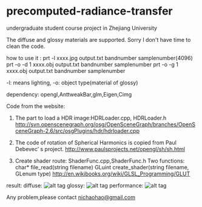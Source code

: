 # precomputed-radiance-transfer
undergraduate student course project in Zhejiang University

The diffuse and glossy materials are supported.
Sorry I don't have time to clean the code.

how to use it :
prt -l xxxx.jpg output.txt bandnumber samplenumber(4096)
prt -o -d 1 xxxx.obj output.txt bandnumber samplenumber
prt -o -g 1 xxxx.obj output.txt bandnumber samplenumber

-l: means lighting, -o: object type(material of glossy)

dependency: opengl,AnttweakBar,glm,Eigen,Cimg

Code from the website:
1.  The part to load a HDR image:HDRLoader.cpp, HDRLoader.h
http://svn.openscenegraph.org/osg/OpenSceneGraph/branches/OpenSceneGraph-2.6/src/osgPlugins/hdr/hdrloader.cpp

2.  The code of rotation of Spherical Harmonics is copied from Paul Debevec’ s project.
http://www.paulsprojects.net/opengl/sh/sh.html

3.  Create shader route: ShaderFunc.cpp,ShaderFunc.h
Two functions:
char* file_read(string filename)
GLuint create_shader(string filename, GLenum type)
http://en.wikibooks.org/wiki/GLSL_Programming/GLUT

result:
diffuse:
![alt tag](https://raw.githubusercontent.com/pramanc/precomputed-radiance-transfer/master/res1.png)
glossy:
![alt tag](https://raw.githubusercontent.com/pramanc/precomputed-radiance-transfer/master/res2.png)
performance:
![alt tag](https://raw.githubusercontent.com/pramanc/precomputed-radiance-transfer/master/res3.png)

Any problem,please contact nichaohao@gmail.com



